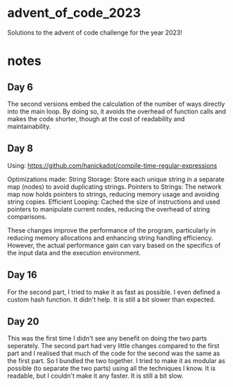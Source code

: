 # advent_of_code_2023
Solutions to the advent of code challenge for the year 2023!

# notes
Day 6
------
The second versions embed the calculation of the number of ways directly into the main loop. By doing so, it avoids the overhead of function calls and makes the code shorter, though at the cost of readability and maintainability.

Day 8
-----
Using:
https://github.com/hanickadot/compile-time-regular-expressions

Optimizations made:
String Storage: Store each unique string in a separate map (nodes) to avoid duplicating strings.
Pointers to Strings: The network map now holds pointers to strings, reducing memory usage and avoiding string copies.
Efficient Looping: Cached the size of instructions and used pointers to manipulate current nodes, reducing the overhead of string comparisons.

These changes improve the performance of the program, particularly in reducing memory allocations and enhancing string handling efficiency. However, the actual performance gain can vary based on the specifics of the input data and the execution environment.

Day 16
------
For the second part, I tried to make it as fast as possible. I even defined a custom hash function. It didn't help. It is still a bit slower than expected.

Day 20
------
This was the first time I didn't see any benefit on doing the two parts seperately. The second part had very little changes compared to the first part and I realised that much of the code for the second was the same as the first part. So I bundled the two together. I tried to make it as modular as possible (to separate the two parts) using all the techniques I know. It is readable, but I couldn't make it any faster. It is still a bit slow.